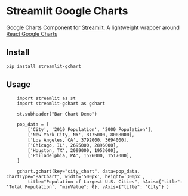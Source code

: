 # Streamlit Google Charts
 Google Charts Component for [Streamlit](https://streamlit.io). A lightweight wrapper around [React Google Charts](https://react-google-charts.com/)

## Install
```pip install streamlit-gchart```

## Usage
```
    import streamlit as st
    import streamlit-gchart as gchart
    
    st.subheader("Bar Chart Demo")

    pop_data = [
        ['City', '2010 Population', '2000 Population'],
        ['New York City, NY', 8175000, 8008000],
        ['Los Angeles, CA', 3792000, 3694000],
        ['Chicago, IL', 2695000, 2896000],
        ['Houston, TX', 2099000, 1953000],
        ['Philadelphia, PA', 1526000, 1517000],
    ]

    gchart.gchart(key="city_chart", data=pop_data, chartType="BarChart", width='500px', height='300px', 
        title="Population of Largest U.S. Cities", hAxis={"title": 'Total Population', "minValue": 0}, vAxis={"title": 'City'} )
```

